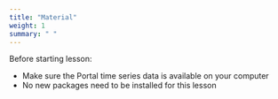 ```yaml
---
title: "Material"
weight: 1
summary: " "
---
```


Before starting lesson:
* Make sure the Portal time series data is available on your computer
* No new packages need to be installed for this lesson

